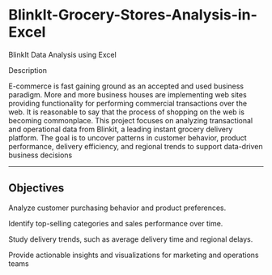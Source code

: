 # BlinkIt-Grocery-Stores-Analysis-in-Excel
BlinkIt Data Analysis using Excel


Description

E-commerce is fast gaining ground as an accepted and used business paradigm. More and more business houses are implementing
web sites providing functionality for performing commercial transactions over the web. It is reasonable to say that the
process of shopping on the web is becoming commonplace.
This project focuses on analyzing transactional and operational data from Blinkit, a leading instant grocery delivery platform.
The goal is to uncover patterns in customer behavior, product performance, delivery efficiency, and regional trends to support 
data-driven business decisions

----------------
Objectives
----------------
Analyze customer purchasing behavior and product preferences.

Identify top-selling categories and sales performance over time.

Study delivery trends, such as average delivery time and regional delays.

Provide actionable insights and visualizations for marketing and operations teams
